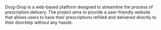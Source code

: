 Drug-Drop is a web-based platform designed to streamline the process of prescription delivery. The project aims to provide a user-friendly website that allows users to have their prescriptions refilled and delivered directly to their doorstep without any hassle.

